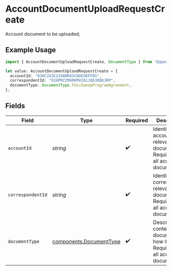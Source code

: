 # AccountDocumentUploadRequestCreate

Account document to be uploaded;

## Example Usage

```typescript
import { AccountDocumentUploadRequestCreate, DocumentType } from "@apexfintechsolutions/ascend-sdk/models/components";

let value: AccountDocumentUploadRequestCreate = {
  accountId: "01HCZ4ZE2248BR4SC6DE5KFF8S",
  correspondentId: "01HPMZZM6RKMVZA1JQ63RQKJRP",
  documentType: DocumentType.FdicSweepProgramAgreement,
};
```

## Fields

| Field                                                                                       | Type                                                                                        | Required                                                                                    | Description                                                                                 | Example                                                                                     |
| ------------------------------------------------------------------------------------------- | ------------------------------------------------------------------------------------------- | ------------------------------------------------------------------------------------------- | ------------------------------------------------------------------------------------------- | ------------------------------------------------------------------------------------------- |
| `accountId`                                                                                 | *string*                                                                                    | :heavy_check_mark:                                                                          | Identifies the account relevant to the document; Required for all account documents         | 01HCZ4ZE2248BR4SC6DE5KFF8S                                                                  |
| `correspondentId`                                                                           | *string*                                                                                    | :heavy_check_mark:                                                                          | Identifies the correspondent relevant to the document; Required for all account documents   | 01HPMZZM6RKMVZA1JQ63RQKJRP                                                                  |
| `documentType`                                                                              | [components.DocumentType](../../models/components/documenttype.md)                          | :heavy_check_mark:                                                                          | Describes the contents of a document and how it is used; Required for all account documents | FDIC_SWEEP_PROGRAM_AGREEMENT                                                                |